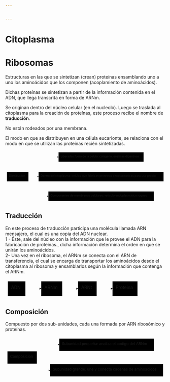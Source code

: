 ```yaml
---


---
```


<h1 id="citoplasma">Citoplasma</h1>
<h1 id="ribosomas">Ribosomas</h1>
<p>Estructuras en las que se sintetizan (crean) proteínas ensamblando uno a uno los aminoácidos que los componen (acoplamiento de aminoácidos).</p>
<p>Dichas proteínas se sintetizan a partir de la información contenida en el ADN, que llega transcrita en forma de ARNm.</p>
<p>Se originan dentro del núcleo celular (en el nucleolo). Luego se traslada al citoplasma para la creación de proteínas, este proceso recibe el nombre de <strong>traducción</strong>.</p>
<p>No están rodeados por una membrana.</p>
<p>El modo en que se distribuyen en una célula eucarionte, se relaciona con el modo en que se utilizan las proteínas recién sintetizadas.</p>
<div class="mermaid"><svg xmlns="http://www.w3.org/2000/svg" id="mermaid-svg-z3zsb2zHzKmxtdAh" width="100%" style="max-width: 786.03125px;" viewBox="0 0 786.03125 254"><g transform="translate(-12, -12)"><g class="output"><g class="clusters"></g><g class="edgePaths"><g class="edgePath" style="opacity: 1;"><path class="path" d="M91.40665690104167,116L150.546875,43L273.7890625,43" marker-end="url(#arrowhead20421)" style="fill:none"></path><defs><marker id="arrowhead20421" viewBox="0 0 10 10" refX="9" refY="5" markerUnits="strokeWidth" markerWidth="8" markerHeight="6" orient="auto"><path d="M 0 0 L 10 5 L 0 10 z" class="arrowheadPath" style="stroke-width: 1; stroke-dasharray: 1, 0;"></path></marker></defs></g><g class="edgePath" style="opacity: 1;"><path class="path" d="M125.546875,139L150.546875,139L175.546875,139" marker-end="url(#arrowhead20422)" style="fill:none"></path><defs><marker id="arrowhead20422" viewBox="0 0 10 10" refX="9" refY="5" markerUnits="strokeWidth" markerWidth="8" markerHeight="6" orient="auto"><path d="M 0 0 L 10 5 L 0 10 z" class="arrowheadPath" style="stroke-width: 1; stroke-dasharray: 1, 0;"></path></marker></defs></g><g class="edgePath" style="opacity: 1;"><path class="path" d="M91.40665690104167,162L150.546875,235L223.6953125,235" marker-end="url(#arrowhead20423)" style="fill:none"></path><defs><marker id="arrowhead20423" viewBox="0 0 10 10" refX="9" refY="5" markerUnits="strokeWidth" markerWidth="8" markerHeight="6" orient="auto"><path d="M 0 0 L 10 5 L 0 10 z" class="arrowheadPath" style="stroke-width: 1; stroke-dasharray: 1, 0;"></path></marker></defs></g></g><g class="edgeLabels"><g class="edgeLabel" transform="" style="opacity: 1;"><g transform="translate(0,0)" class="label"><foreignObject width="0" height="0"><div xmlns="http://www.w3.org/1999/xhtml" style="display: inline-block; white-space: nowrap;"><span class="edgeLabel"></span></div></foreignObject></g></g><g class="edgeLabel" transform="" style="opacity: 1;"><g transform="translate(0,0)" class="label"><foreignObject width="0" height="0"><div xmlns="http://www.w3.org/1999/xhtml" style="display: inline-block; white-space: nowrap;"><span class="edgeLabel"></span></div></foreignObject></g></g><g class="edgeLabel" transform="" style="opacity: 1;"><g transform="translate(0,0)" class="label"><foreignObject width="0" height="0"><div xmlns="http://www.w3.org/1999/xhtml" style="display: inline-block; white-space: nowrap;"><span class="edgeLabel"></span></div></foreignObject></g></g></g><g class="nodes"><g class="node" id="distribucion" transform="translate(72.7734375,139)" style="opacity: 1;"><rect rx="0" ry="0" x="-52.7734375" y="-23" width="105.546875" height="46"></rect><g class="label" transform="translate(0,0)"><g transform="translate(-42.7734375,-13)"><foreignObject width="85.546875" height="26"><div xmlns="http://www.w3.org/1999/xhtml" style="display: inline-block; white-space: nowrap;">Distribucion</div></foreignObject></g></g></g><g class="node" id="FUERA" transform="translate(482.7890625,43)" style="opacity: 1;"><rect rx="0" ry="0" x="-209" y="-23" width="418" height="46"></rect><g class="label" transform="translate(0,0)"><g transform="translate(-199,-13)"><foreignObject width="398" height="26"><div xmlns="http://www.w3.org/1999/xhtml" style="display: inline-block; white-space: nowrap;">Liberadas fuera de la celula: colageno, enzimas digestivas</div></foreignObject></g></g></g><g class="node" id="DENTRO" transform="translate(482.7890625,139)" style="opacity: 1;"><rect rx="0" ry="0" x="-307.2421875" y="-23" width="614.484375" height="46"></rect><g class="label" transform="translate(0,0)"><g transform="translate(-297.2421875,-13)"><foreignObject width="594.484375" height="26"><div xmlns="http://www.w3.org/1999/xhtml" style="display: inline-block; white-space: nowrap;">Dentro del citoplasma: celulas que fabrican proteinas citoplasmaticas para uso propio</div></foreignObject></g></g></g><g class="node" id="MEMBRANAS" transform="translate(482.7890625,235)" style="opacity: 1;"><rect rx="0" ry="0" x="-259.09375" y="-23" width="518.1875" height="46"></rect><g class="label" transform="translate(0,0)"><g transform="translate(-249.09375,-13)"><foreignObject width="498.1875" height="26"><div xmlns="http://www.w3.org/1999/xhtml" style="display: inline-block; white-space: nowrap;">Componentes de membranas celulares: retículo endoplasmático rugoso</div></foreignObject></g></g></g></g></g></g></svg></div>
<h2 id="traducción">Traducción</h2>
<p>En este proceso de traducción participa una molécula llamada ARN mensajero, el cual es una copia del ADN nuclear.<br>
1 - Éste, sale del núcleo con la información que le provee el ADN para la fabricación de proteínas., dicha información determina el orden en que se unirán los aminoácidos.<br>
2- Una vez en el ribosoma, el ARNm se conecta con el ARN de transferencia, el cual se encarga de transportar los aminoácidos desde el citoplasma al ribosoma y ensamblarlos según la información que contenga el ARNm.</p>
<div class="mermaid"><svg xmlns="http://www.w3.org/2000/svg" id="mermaid-svg-CXa2vbFepJeXdPyN" width="100%" style="max-width: 424.671875px;" viewBox="0 0 424.671875 62"><g transform="translate(-12, -12)"><g class="output"><g class="clusters"></g><g class="edgePaths"><g class="edgePath" style="opacity: 1;"><path class="path" d="M75.21875,43L100.21875,43L125.21875,43" marker-end="url(#arrowhead20440)" style="fill:none"></path><defs><marker id="arrowhead20440" viewBox="0 0 10 10" refX="9" refY="5" markerUnits="strokeWidth" markerWidth="8" markerHeight="6" orient="auto"><path d="M 0 0 L 10 5 L 0 10 z" class="arrowheadPath" style="stroke-width: 1; stroke-dasharray: 1, 0;"></path></marker></defs></g><g class="edgePath" style="opacity: 1;"><path class="path" d="M191.34375,43L216.34375,43L241.34375,43" marker-end="url(#arrowhead20441)" style="fill:none"></path><defs><marker id="arrowhead20441" viewBox="0 0 10 10" refX="9" refY="5" markerUnits="strokeWidth" markerWidth="8" markerHeight="6" orient="auto"><path d="M 0 0 L 10 5 L 0 10 z" class="arrowheadPath" style="stroke-width: 1; stroke-dasharray: 1, 0;"></path></marker></defs></g><g class="edgePath" style="opacity: 1;"><path class="path" d="M299.921875,43L324.921875,43L349.921875,43" marker-end="url(#arrowhead20442)" style="fill:none"></path><defs><marker id="arrowhead20442" viewBox="0 0 10 10" refX="9" refY="5" markerUnits="strokeWidth" markerWidth="8" markerHeight="6" orient="auto"><path d="M 0 0 L 10 5 L 0 10 z" class="arrowheadPath" style="stroke-width: 1; stroke-dasharray: 1, 0;"></path></marker></defs></g></g><g class="edgeLabels"><g class="edgeLabel" transform="" style="opacity: 1;"><g transform="translate(0,0)" class="label"><foreignObject width="0" height="0"><div xmlns="http://www.w3.org/1999/xhtml" style="display: inline-block; white-space: nowrap;"><span class="edgeLabel"></span></div></foreignObject></g></g><g class="edgeLabel" transform="" style="opacity: 1;"><g transform="translate(0,0)" class="label"><foreignObject width="0" height="0"><div xmlns="http://www.w3.org/1999/xhtml" style="display: inline-block; white-space: nowrap;"><span class="edgeLabel"></span></div></foreignObject></g></g><g class="edgeLabel" transform="" style="opacity: 1;"><g transform="translate(0,0)" class="label"><foreignObject width="0" height="0"><div xmlns="http://www.w3.org/1999/xhtml" style="display: inline-block; white-space: nowrap;"><span class="edgeLabel"></span></div></foreignObject></g></g></g><g class="nodes"><g class="node" id="ADN" transform="translate(47.609375,43)" style="opacity: 1;"><rect rx="0" ry="0" x="-27.609375" y="-23" width="55.21875" height="46"></rect><g class="label" transform="translate(0,0)"><g transform="translate(-17.609375,-13)"><foreignObject width="35.21875" height="26"><div xmlns="http://www.w3.org/1999/xhtml" style="display: inline-block; white-space: nowrap;">ADN</div></foreignObject></g></g></g><g class="node" id="ARNm" transform="translate(158.28125,43)" style="opacity: 1;"><rect rx="0" ry="0" x="-33.0625" y="-23" width="66.125" height="46"></rect><g class="label" transform="translate(0,0)"><g transform="translate(-23.0625,-13)"><foreignObject width="46.125" height="26"><div xmlns="http://www.w3.org/1999/xhtml" style="display: inline-block; white-space: nowrap;">ARNm</div></foreignObject></g></g></g><g class="node" id="ARNt" transform="translate(270.6328125,43)" style="opacity: 1;"><rect rx="0" ry="0" x="-29.2890625" y="-23" width="58.578125" height="46"></rect><g class="label" transform="translate(0,0)"><g transform="translate(-19.2890625,-13)"><foreignObject width="38.578125" height="26"><div xmlns="http://www.w3.org/1999/xhtml" style="display: inline-block; white-space: nowrap;">ARNt</div></foreignObject></g></g></g><g class="node" id="Proteina" transform="translate(389.296875,43)" style="opacity: 1;"><rect rx="0" ry="0" x="-39.375" y="-23" width="78.75" height="46"></rect><g class="label" transform="translate(0,0)"><g transform="translate(-29.375,-13)"><foreignObject width="58.75" height="26"><div xmlns="http://www.w3.org/1999/xhtml" style="display: inline-block; white-space: nowrap;">Proteina</div></foreignObject></g></g></g></g></g></g></svg></div>
<h2 id="composición">Composición</h2>
<p>Compuesto por dos sub-unidades, cada una formada por ARN ribosómico y proteínas.</p>
<div class="mermaid"><svg xmlns="http://www.w3.org/2000/svg" id="mermaid-svg-80CY773hLi1rnpOD" width="100%" style="max-width: 603.375px;" viewBox="0 0 603.375 158"><g transform="translate(-12, -12)"><g class="output"><g class="clusters"></g><g class="edgePaths"><g class="edgePath" style="opacity: 1;"><path class="path" d="M114.119140625,68L156.0625,43L215.7421875,43" marker-end="url(#arrowhead20450)" style="fill:none"></path><defs><marker id="arrowhead20450" viewBox="0 0 10 10" refX="9" refY="5" markerUnits="strokeWidth" markerWidth="8" markerHeight="6" orient="auto"><path d="M 0 0 L 10 5 L 0 10 z" class="arrowheadPath" style="stroke-width: 1; stroke-dasharray: 1, 0;"></path></marker></defs></g><g class="edgePath" style="opacity: 1;"><path class="path" d="M114.119140625,114L156.0625,139L181.0625,139" marker-end="url(#arrowhead20451)" style="fill:none"></path><defs><marker id="arrowhead20451" viewBox="0 0 10 10" refX="9" refY="5" markerUnits="strokeWidth" markerWidth="8" markerHeight="6" orient="auto"><path d="M 0 0 L 10 5 L 0 10 z" class="arrowheadPath" style="stroke-width: 1; stroke-dasharray: 1, 0;"></path></marker></defs></g></g><g class="edgeLabels"><g class="edgeLabel" transform="" style="opacity: 1;"><g transform="translate(0,0)" class="label"><foreignObject width="0" height="0"><div xmlns="http://www.w3.org/1999/xhtml" style="display: inline-block; white-space: nowrap;"><span class="edgeLabel"></span></div></foreignObject></g></g><g class="edgeLabel" transform="" style="opacity: 1;"><g transform="translate(0,0)" class="label"><foreignObject width="0" height="0"><div xmlns="http://www.w3.org/1999/xhtml" style="display: inline-block; white-space: nowrap;"><span class="edgeLabel"></span></div></foreignObject></g></g></g><g class="nodes"><g class="node" id="COMPOSICION" transform="translate(75.53125,91)" style="opacity: 1;"><rect rx="0" ry="0" x="-55.53125" y="-23" width="111.0625" height="46"></rect><g class="label" transform="translate(0,0)"><g transform="translate(-45.53125,-13)"><foreignObject width="91.0625" height="26"><div xmlns="http://www.w3.org/1999/xhtml" style="display: inline-block; white-space: nowrap;">Composicion</div></foreignObject></g></g></g><g class="node" id="PEQUENA" transform="translate(394.21875,43)" style="opacity: 1;"><rect rx="0" ry="0" x="-178.4765625" y="-23" width="356.953125" height="46"></rect><g class="label" transform="translate(0,0)"><g transform="translate(-168.4765625,-13)"><foreignObject width="336.953125" height="26"><div xmlns="http://www.w3.org/1999/xhtml" style="display: inline-block; white-space: nowrap;">Subunidad pequeña: analiza el codigo del ARNm</div></foreignObject></g></g></g><g class="node" id="GRANDE" transform="translate(394.21875,139)" style="opacity: 1;"><rect rx="0" ry="0" x="-213.15625" y="-23" width="426.3125" height="46"></rect><g class="label" transform="translate(0,0)"><g transform="translate(-203.15625,-13)"><foreignObject width="406.3125" height="26"><div xmlns="http://www.w3.org/1999/xhtml" style="display: inline-block; white-space: nowrap;">Subunidad grande: une y conecta cadenas de aminoacidos</div></foreignObject></g></g></g></g></g></g></svg></div>

